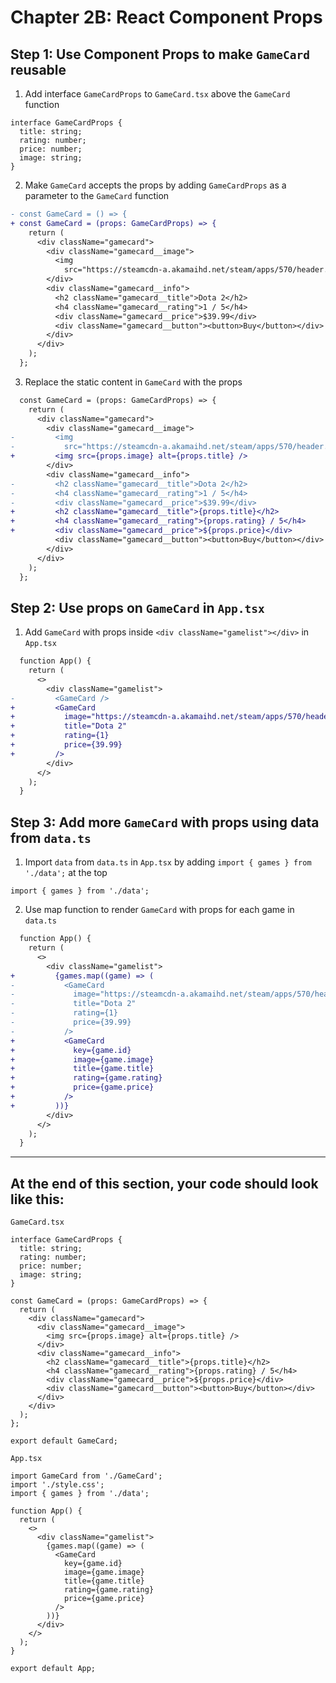 # Chapter 2B: React Component Props

## Step 1: Use Component Props to make `GameCard` reusable

1. Add interface `GameCardProps` to `GameCard.tsx` above the `GameCard` function

```tsx
interface GameCardProps {
  title: string;
  rating: number;
  price: number;
  image: string;
}
```

2. Make `GameCard` accepts the props by adding `GameCardProps` as a parameter to the `GameCard` function

```diff
- const GameCard = () => {
+ const GameCard = (props: GameCardProps) => {
    return (
      <div className="gamecard">
        <div className="gamecard__image">
          <img
            src="https://steamcdn-a.akamaihd.net/steam/apps/570/header.jpg" alt="Dota 2" />
        </div>
        <div className="gamecard__info">
          <h2 className="gamecard__title">Dota 2</h2>
          <h4 className="gamecard__rating">1 / 5</h4>
          <div className="gamecard__price">$39.99</div>
          <div className="gamecard__button"><button>Buy</button></div>
        </div>
      </div>
    );
  };
```

3. Replace the static content in `GameCard` with the props

```diff
  const GameCard = (props: GameCardProps) => {
    return (
      <div className="gamecard">
        <div className="gamecard__image">
-         <img
-           src="https://steamcdn-a.akamaihd.net/steam/apps/570/header.jpg" alt="Dota 2" />
+         <img src={props.image} alt={props.title} />
        </div>
        <div className="gamecard__info">
-         <h2 className="gamecard__title">Dota 2</h2>
-         <h4 className="gamecard__rating">1 / 5</h4>
-         <div className="gamecard__price">$39.99</div>
+         <h2 className="gamecard__title">{props.title}</h2>
+         <h4 className="gamecard__rating">{props.rating} / 5</h4>
+         <div className="gamecard__price">${props.price}</div>
          <div className="gamecard__button"><button>Buy</button></div>
        </div>
      </div>
    );
  };
```

## Step 2: Use props on `GameCard` in `App.tsx`

1. Add `GameCard` with props inside `<div className="gamelist"></div>` in `App.tsx`

```diff
  function App() {
    return (
      <>
        <div className="gamelist">
-         <GameCard />
+         <GameCard
+           image="https://steamcdn-a.akamaihd.net/steam/apps/570/header.jpg"
+           title="Dota 2"
+           rating={1}
+           price={39.99}
+         />
        </div>
      </>
    );
  }
```

## Step 3: Add more `GameCard` with props using data from `data.ts`

1. Import `data` from `data.ts` in `App.tsx` by adding `import { games } from './data';` at the top

```tsx
import { games } from './data';
```

2. Use map function to render `GameCard` with props for each game in `data.ts`

```diff
  function App() {
    return (
      <>
        <div className="gamelist">
+         {games.map((game) => (
-           <GameCard
-             image="https://steamcdn-a.akamaihd.net/steam/apps/570/header.jpg"
-             title="Dota 2"
-             rating={1}
-             price={39.99}
-           />
+           <GameCard
+             key={game.id}
+             image={game.image}
+             title={game.title}
+             rating={game.rating}
+             price={game.price}
+           />
+         ))}
        </div>
      </>
    );
  }
```

---

## At the end of this section, your code should look like this:

`GameCard.tsx`

```tsx
interface GameCardProps {
  title: string;
  rating: number;
  price: number;
  image: string;
}

const GameCard = (props: GameCardProps) => {
  return (
    <div className="gamecard">
      <div className="gamecard__image">
        <img src={props.image} alt={props.title} />
      </div>
      <div className="gamecard__info">
        <h2 className="gamecard__title">{props.title}</h2>
        <h4 className="gamecard__rating">{props.rating} / 5</h4>
        <div className="gamecard__price">${props.price}</div>
        <div className="gamecard__button"><button>Buy</button></div>
      </div>
    </div>
  );
};

export default GameCard;
```

`App.tsx`

```tsx
import GameCard from './GameCard';
import './style.css';
import { games } from './data';

function App() {
  return (
    <>
      <div className="gamelist">
        {games.map((game) => (
          <GameCard
            key={game.id}
            image={game.image}
            title={game.title}
            rating={game.rating}
            price={game.price}
          />
        ))}
      </div>
    </>
  );
}

export default App;
```
